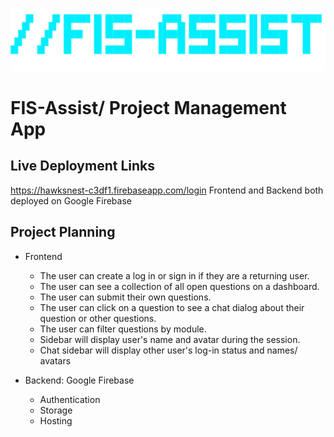 ![fis_logo](https://github.com/jdhawks2132/ProjectManagementApp/blob/main/fis_logo.png)

# FIS-Assist/ Project Management App

## Live Deployment Links
https://hawksnest-c3df1.firebaseapp.com/login
Frontend and Backend both deployed on Google Firebase

## Project Planning

- Frontend 
  - The user can create a log in or sign in if they are a returning user. 
  - The user can see a collection of all open questions on a dashboard.
  - The user can submit their own questions.
  - The user can click on a question to see a chat dialog about their question or other questions.
  - The user can filter questions by module.
  - Sidebar will display user's name and avatar during the session.
  - Chat sidebar will display other user's log-in status and names/ avatars

- Backend: Google Firebase
  - Authentication
  - Storage
  - Hosting

